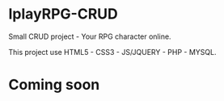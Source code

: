 IplayRPG-CRUD
=============

Small CRUD project - Your RPG character online.

This project use HTML5 - CSS3 - JS/JQUERY - PHP - MYSQL.


# Coming soon #
